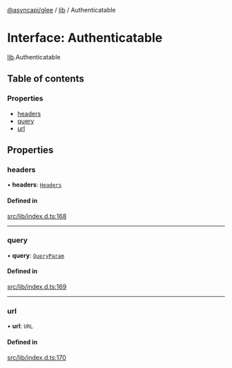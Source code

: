 [@asyncapi/glee](../README.md) / [lib](../modules/lib.md) / Authenticatable

# Interface: Authenticatable

[lib](../modules/lib.md).Authenticatable

## Table of contents

### Properties

- [headers](lib.Authenticatable.md#headers)
- [query](lib.Authenticatable.md#query)
- [url](lib.Authenticatable.md#url)

## Properties

### headers

• **headers**: [`Headers`](../modules/lib.md#headers)

#### Defined in

[src/lib/index.d.ts:168](https://github.com/asyncapi/glee/blob/f762a02/src/lib/index.d.ts#L168)

___

### query

• **query**: [`QueryParam`](../modules/lib.md#queryparam)

#### Defined in

[src/lib/index.d.ts:169](https://github.com/asyncapi/glee/blob/f762a02/src/lib/index.d.ts#L169)

___

### url

• **url**: `URL`

#### Defined in

[src/lib/index.d.ts:170](https://github.com/asyncapi/glee/blob/f762a02/src/lib/index.d.ts#L170)
